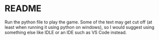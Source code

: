 # README
 
Run the python file to play the game. Some of the text may get cut off (at least when running it using python on windows), so I would suggest using something else like IDLE or an IDE such as VS Code instead.
